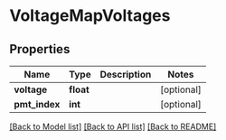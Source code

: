 # VoltageMapVoltages

## Properties
Name | Type | Description | Notes
------------ | ------------- | ------------- | -------------
**voltage** | **float** |  | [optional] 
**pmt_index** | **int** |  | [optional] 

[[Back to Model list]](../README.md#documentation-for-models) [[Back to API list]](../README.md#documentation-for-api-endpoints) [[Back to README]](../README.md)

